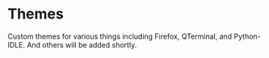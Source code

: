 # Themes
Custom themes for various things including Firefox, QTerminal, and Python-IDLE. And others will be added shortly. 
